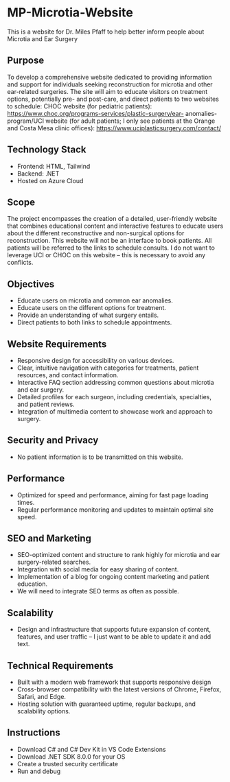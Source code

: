 # MP-Microtia-Website
This is a website for Dr. Miles Pfaff to help better inform people about Microtia and Ear Surgery

## Purpose
To develop a comprehensive website dedicated to providing information and support for individuals
seeking reconstruction for microtia and other ear-related surgeries. The site will aim to educate visitors
on treatment options, potentially pre- and post-care, and direct patients to two websites to schedule:
CHOC website (for pediatric patients): https://www.choc.org/programs-services/plastic-surgery/ear-
anomalies-program/UCI website (for adult patients; I only see patients at the Orange and Costa Mesa clinic offices):
https://www.uciplasticsurgery.com/contact/

## Technology Stack
- Frontend: HTML, Tailwind
- Backend: .NET
- Hosted on Azure Cloud

## Scope
The project encompasses the creation of a detailed, user-friendly website that combines educational
content and interactive features to educate users about the different reconstructive and non-surgical
options for reconstruction. This website will not be an interface to book patients. All patients will be
referred to the links to schedule consults. I do not want to leverage UCI or CHOC on this website – this is
necessary to avoid any conflicts.

## Objectives
- Educate users on microtia and common ear anomalies.
- Educate users on the different options for
treatment.
- Provide an understanding of what surgery entails.
- Direct patients to both links to schedule
appointments.

## Website Requirements
- Responsive design for accessibility on various devices.
- Clear, intuitive navigation with categories for treatments, patient resources, and contact information.
- Interactive FAQ section addressing common questions about microtia and ear surgery.
- Detailed profiles for each surgeon, including credentials, specialties, and patient reviews.
- Integration of multimedia content to showcase work and approach to surgery.
  
## Security and Privacy
- No patient information is to be transmitted on this website.
  
## Performance
- Optimized for speed and performance, aiming for fast page loading times.
- Regular performance monitoring and updates to maintain optimal site speed.
  
## SEO and Marketing
- SEO-optimized content and structure to rank highly for microtia and ear surgery-related searches.
- Integration with social media for easy sharing of content.
- Implementation of a blog for ongoing content marketing and patient education.
- We will need to integrate SEO terms as often as possible.

## Scalability
- Design and infrastructure that supports future expansion of content, features, and user traffic – I just
want to be able to update it and add text.

## Technical Requirements
- Built with a modern web framework that supports responsive design
- Cross-browser compatibility with the latest versions of Chrome, Firefox, Safari, and Edge.
- Hosting solution with guaranteed uptime, regular backups, and scalability options.

## Instructions
- Download C# and C# Dev Kit in VS Code Extensions
- Download .NET SDK 8.0.0 for your OS
- Create a trusted security certificate
- Run and debug